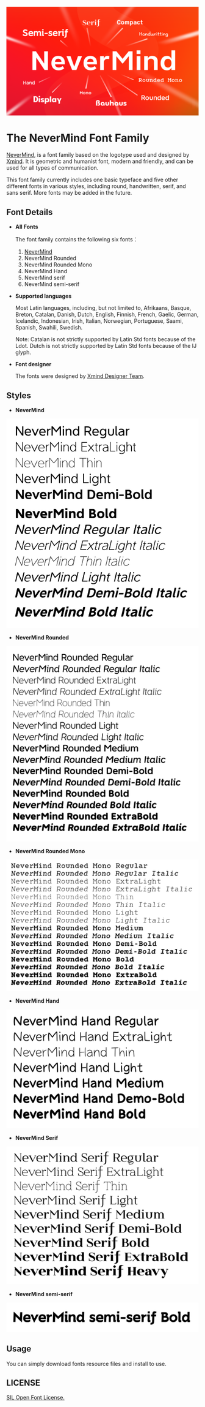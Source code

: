 
![](sources/cover.png)

# The NeverMind Font Family

[NeverMind](https://www.behance.net/gallery/89046307/NeverMind), is a font family based on the logotype used and designed by [Xmind](https://www.xmind.net/). It is geometric and humanist font, modern and friendly, and can be used for all types of communication.    
    
This font family currently includes one basic typeface and five other different fonts in various styles, including round, handwritten, serif, and sans serif. More fonts may be added in the future.

## Font Details

* **All Fonts**

    The font family contains the following six fonts：
    1. [NeverMind](https://www.behance.net/gallery/89046307/NeverMind)
    2. NeverMind Rounded
    3. NeverMind Rounded Mono
    4. NeverMind Hand
    5. NeverMind serif
    6. NeverMind semi-serif

* **Supported languages**

    Most Latin languages, including, but not limited to, Afrikaans, Basque, Breton, Catalan, Danish, Dutch, English, Finnish, French, Gaelic, German, Icelandic, Indonesian, Irish, Italian, Norwegian, Portuguese, Saami, Spanish, Swahili, Swedish.
    
    Note: Catalan is not strictly supported by Latin Std fonts because of the Ldot. Dutch is not strictly supported by Latin Std fonts because of the IJ glyph.
  

* **Font designer**  
    
    The fonts were designed by [Xmind Designer Team](https://www.zcool.com.cn/u/18786155).

## Styles

* **NeverMind** 

![](sources/NeverMind.png)

* **NeverMind Rounded**

![](sources/NeverMind_rounded.png)

* **NeverMind Rounded Mono**

![](sources/NeverMind_rounded_mono.png)

* **NeverMind Hand**

![](sources/NeverMind_hand.png)

* **NeverMind Serif**

![](sources/NeverMind_serif.png)

* **NeverMind semi-serif**

![](sources/NeverMind_semi_serif.png)

  
## Usage

You can simply download fonts resource files and install to use.

## LICENSE 

[SIL Open Font License.](LICENSE)

